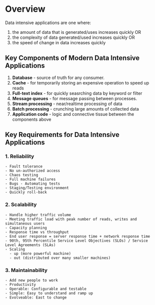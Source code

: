 # Overview

Data intensive applications are one where:

1. the amount of data that is generated/uses increases quickly OR
2. the complexity of data generated/used increases quickly OR
3. the speed of change in data increases quickly

## Key Components of Modern Data Intensive Applications

1. **Database** - source of truth for any consumer.
2. **Cache** - for temporarily storing an expensive operation to speed up reads
3. **Full-text index** - for quickly seasrching data by keyword or filter
4. **Message queues** - for message passing between processes.
5. **Stream processing** - near/realtime processing of data
6. **Batch processing** - crunching large amounts of collected data
7. **Application code** - logic and connective tissue between the components above

## Key Requirements for Data Intensive Applications

### 1. Reliability

    - Fault tolerance
    - No un-authorized access
    - Chaos testing
    - Full machine failures
    - Bugs - Automating tests
    - Staging/Testing environment
    - Quickly roll-back

### 2. Scalability

    - Handle higher traffic volume
    - Meeting traffic load with peak number of reads, writes and simultaneous users
    - Capacity planning
    - Response time vs throughput
    - End user response = server response time + network response time
    - 90th, 95th Percentile Service Level Objectives (SLOs) / Service Level Agreements (SLAs)
    - Scaling
      - up (more powerful machine)
      - out (distributed over many smaller machines)

### 3. Maintainability

    - Add new people to work
    - Productivity
    - Operable: Configurable and testable
    - Simple: Easy to understand and ramp up
    - Evolveable: East to change